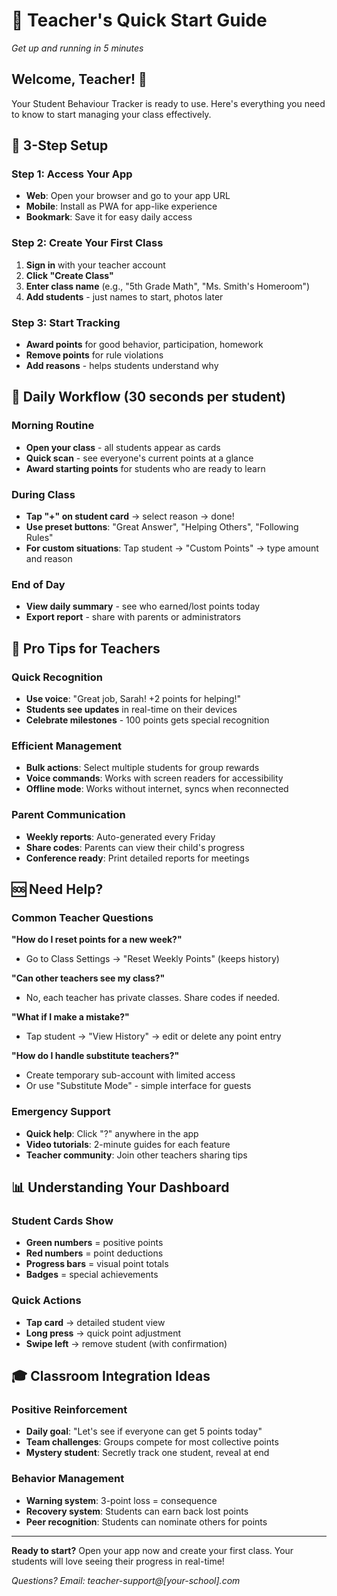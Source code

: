 # 🍎 Teacher's Quick Start Guide
*Get up and running in 5 minutes*

## Welcome, Teacher! 👋

Your Student Behaviour Tracker is ready to use. Here's everything you need to know to start managing your class effectively.

## 🚀 3-Step Setup

### Step 1: Access Your App
- **Web**: Open your browser and go to your app URL
- **Mobile**: Install as PWA for app-like experience
- **Bookmark**: Save it for easy daily access

### Step 2: Create Your First Class
1. **Sign in** with your teacher account
2. **Click "Create Class"**
3. **Enter class name** (e.g., "5th Grade Math", "Ms. Smith's Homeroom")
4. **Add students** - just names to start, photos later

### Step 3: Start Tracking
- **Award points** for good behavior, participation, homework
- **Remove points** for rule violations
- **Add reasons** - helps students understand why

## 📱 Daily Workflow (30 seconds per student)

### Morning Routine
- **Open your class** - all students appear as cards
- **Quick scan** - see everyone's current points at a glance
- **Award starting points** for students who are ready to learn

### During Class
- **Tap "+" on student card** → select reason → done!
- **Use preset buttons**: "Great Answer", "Helping Others", "Following Rules"
- **For custom situations**: Tap student → "Custom Points" → type amount and reason

### End of Day
- **View daily summary** - see who earned/lost points today
- **Export report** - share with parents or administrators

## 🎯 Pro Tips for Teachers

### Quick Recognition
- **Use voice**: "Great job, Sarah! +2 points for helping!"
- **Students see updates** in real-time on their devices
- **Celebrate milestones** - 100 points gets special recognition

### Efficient Management
- **Bulk actions**: Select multiple students for group rewards
- **Voice commands**: Works with screen readers for accessibility
- **Offline mode**: Works without internet, syncs when reconnected

### Parent Communication
- **Weekly reports**: Auto-generated every Friday
- **Share codes**: Parents can view their child's progress
- **Conference ready**: Print detailed reports for meetings

## 🆘 Need Help?

### Common Teacher Questions

**"How do I reset points for a new week?"**
- Go to Class Settings → "Reset Weekly Points" (keeps history)

**"Can other teachers see my class?"**
- No, each teacher has private classes. Share codes if needed.

**"What if I make a mistake?"**
- Tap student → "View History" → edit or delete any point entry

**"How do I handle substitute teachers?"**
- Create temporary sub-account with limited access
- Or use "Substitute Mode" - simple interface for guests

### Emergency Support
- **Quick help**: Click "?" anywhere in the app
- **Video tutorials**: 2-minute guides for each feature
- **Teacher community**: Join other teachers sharing tips

## 📊 Understanding Your Dashboard

### Student Cards Show
- **Green numbers** = positive points
- **Red numbers** = point deductions
- **Progress bars** = visual point totals
- **Badges** = special achievements

### Quick Actions
- **Tap card** → detailed student view
- **Long press** → quick point adjustment
- **Swipe left** → remove student (with confirmation)

## 🎓 Classroom Integration Ideas

### Positive Reinforcement
- **Daily goal**: "Let's see if everyone can get 5 points today"
- **Team challenges**: Groups compete for most collective points
- **Mystery student**: Secretly track one student, reveal at end

### Behavior Management
- **Warning system**: 3-point loss = consequence
- **Recovery system**: Students can earn back lost points
- **Peer recognition**: Students can nominate others for points

---

**Ready to start?** Open your app now and create your first class. Your students will love seeing their progress in real-time!

*Questions? Email: teacher-support@[your-school].com*